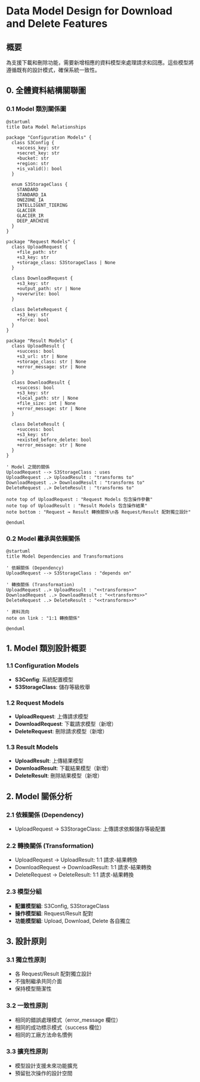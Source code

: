 # Data Model Design for Download and Delete Features

## 概要
為支援下載和刪除功能，需要新增相應的資料模型來處理請求和回應。這些模型將遵循既有的設計模式，確保系統一致性。

## 0. 全體資料結構關聯圖

### 0.1 Model 類別關係圖
```plantuml
@startuml
title Data Model Relationships

package "Configuration Models" {
  class S3Config {
    +access_key: str
    +secret_key: str
    +bucket: str
    +region: str
    +is_valid(): bool
  }

  enum S3StorageClass {
    STANDARD
    STANDARD_IA
    ONEZONE_IA
    INTELLIGENT_TIERING
    GLACIER
    GLACIER_IR
    DEEP_ARCHIVE
  }
}

package "Request Models" {
  class UploadRequest {
    +file_path: str
    +s3_key: str
    +storage_class: S3StorageClass | None
  }

  class DownloadRequest {
    +s3_key: str
    +output_path: str | None
    +overwrite: bool
  }

  class DeleteRequest {
    +s3_key: str
    +force: bool
  }
}

package "Result Models" {
  class UploadResult {
    +success: bool
    +s3_url: str | None
    +storage_class: str | None
    +error_message: str | None
  }

  class DownloadResult {
    +success: bool
    +s3_key: str
    +local_path: str | None
    +file_size: int | None
    +error_message: str | None
  }

  class DeleteResult {
    +success: bool
    +s3_key: str
    +existed_before_delete: bool
    +error_message: str | None
  }
}

' Model 之間的關係
UploadRequest --> S3StorageClass : uses
UploadRequest ..> UploadResult : "transforms to"
DownloadRequest ..> DownloadResult : "transforms to"
DeleteRequest ..> DeleteResult : "transforms to"

note top of UploadRequest : "Request Models 包含操作參數"
note top of UploadResult : "Result Models 包含操作結果"
note bottom : "Request → Result 轉換關係\n各 Request/Result 配對獨立設計"

@enduml
```

### 0.2 Model 繼承與依賴關係
```plantuml
@startuml
title Model Dependencies and Transformations

' 依賴關係 (Dependency)
UploadRequest --> S3StorageClass : "depends on"

' 轉換關係 (Transformation)
UploadRequest ..> UploadResult : "<<transforms>>"
DownloadRequest ..> DownloadResult : "<<transforms>>"
DeleteRequest ..> DeleteResult : "<<transforms>>"

' 資料流向
note on link : "1:1 轉換關係"

@enduml
```

## 1. Model 類別設計概要

### 1.1 Configuration Models
- **S3Config**: 系統配置模型
- **S3StorageClass**: 儲存等級枚舉

### 1.2 Request Models
- **UploadRequest**: 上傳請求模型
- **DownloadRequest**: 下載請求模型（新增）
- **DeleteRequest**: 刪除請求模型（新增）

### 1.3 Result Models
- **UploadResult**: 上傳結果模型
- **DownloadResult**: 下載結果模型（新增）
- **DeleteResult**: 刪除結果模型（新增）

## 2. Model 關係分析

### 2.1 依賴關係 (Dependency)
- UploadRequest → S3StorageClass: 上傳請求依賴儲存等級配置

### 2.2 轉換關係 (Transformation)
- UploadRequest → UploadResult: 1:1 請求-結果轉換
- DownloadRequest → DownloadResult: 1:1 請求-結果轉換
- DeleteRequest → DeleteResult: 1:1 請求-結果轉換

### 2.3 模型分組
- **配置模型組**: S3Config, S3StorageClass
- **操作模型組**: Request/Result 配對
- **功能模型組**: Upload, Download, Delete 各自獨立

## 3. 設計原則

### 3.1 獨立性原則
- 各 Request/Result 配對獨立設計
- 不強制繼承共同介面
- 保持模型簡潔性

### 3.2 一致性原則
- 相同的錯誤處理模式（error_message 欄位）
- 相同的成功標示模式（success 欄位）
- 相同的工廠方法命名慣例

### 3.3 擴充性原則
- 模型設計支援未來功能擴充
- 預留批次操作的設計空間
